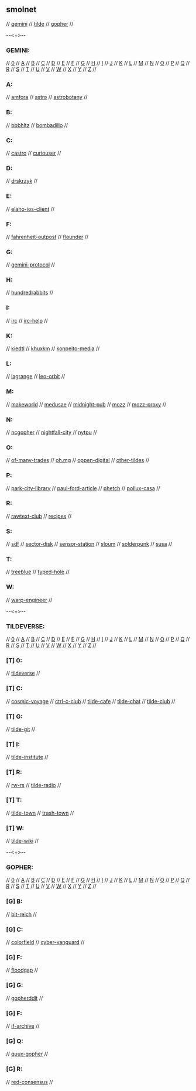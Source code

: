 ## smolnet

// [gemini](#gemini) // [tilde](#tildeverse) // [gopher](#gopher) //

--<+>--

### GEMINI:

// [0](#0) // [A](#a) // [B](#b) // [C](#c) // [D](#d) // [E](#e) // [F](#f) // [G](#g)
// [H](#h) // [I](#i) // [J](#j) // [K](#k) // [L](#l) // [M](#m) // [N](#n) // [O](#o)
// [P](#p) // [Q](#q) // [R](#r) // [S](#s) // [T](#t) // [U](#u) // [V](#v) // [W](#w)
// [X](#x) // [Y](#y) // [Z](#z) //

### A:
// [amfora](https://github.com/makeworld-the-better-one/amfora)
// [astro](https://github.com/blmayer/astro)
// [astrobotany](gemini://astrobotany.mozz.us/)
//

### B:
// [bbbhltz](gemini://gemini.bbbhltz.space/)
// [bombadillo](https://bombadillo.colorfield.space/)
//

### C:
// [castro](https://sr.ht/~julienxx/Castor/)
// [curiouser](http://tilde.town/~curiouser/)
//

### D:
// [drskrzyk](gemini://drskrzyk.com/)
//

### E:
// [elaho-ios-client](https://github.com/pitr/gemini-ios)
//

### F:
// [fahrenheit-outpost](gemini://warmedal.se/~bjorn/fahrenheit-outpost/)
// [flounder](gemini://flounder.online)
//

### G:
// [gemini-protocol](https://gemini.circumlunar.space/)
//

### H:
// [hundredrabbits](gemini://gemini.circumlunar.space/users/hundredrabbits/)
//

### I:
// [irc](https://irc.com/)
// [irc-help](https://www.irchelp.org/)
//

### K:
// [kiedtl](gemini://tilde.team/~kiedtl/)
// [khuxkm](gemini://tilde.team/~khuxkm/)
// [konpeito-media](gemini://konpeito.media/)
//

### L:
// [lagrange](gemini://skyjake.fi/lagrange/)
// [leo-orbit](gemini://tilde.team/~khuxkm/leo/)
//

### M:
// [makeworld](gemini://makeworld.space/)
// [medusae](gemini://medusae.space/)
// [midnight-pub](http://gemini//midnight.pub/)
// [mozz](gemini://mozz.us)
// [mozz-proxy](https://portal.mozz.us/gemini/gemini.circumlunar.space/)
//

### N:
// [ncgopher](https://github.com/jansc/ncgopher)
// [nightfall-city](gemini://main-street.nightfall.city/)
// [nytpu](gemini://nytpu.com/)
//

### O:
// [of-many-trades](gemini://ofmanytrades.com/)
// [oh.mg](gemini://om.gay/)
// [oppen-digital](gemini://oppen.digital/)
// [other-tildes](http://tilde.club/~pfhawkins/othertildes.html)
//

### P:
// [park-city-library](gemini://park-city.club/library/)
// [paul-ford-article](https://medium.com/message/tilde-club-i-had-a-couple-drinks-and-woke-up-with-1-000-nerds-a8904f0a2ebf)
// [phetch](https://github.com/xvxx/phetch)
// [pollux-casa](gemini://pollux.casa/)
//

### R:
// [rawtext-club](https://rawtext.club/)
// [recipes](gemini://rawtext.club/~sloum/cgi/recipes/)
//

### S:
// [sdf](https://sdf.org/)
// [sector-disk](https://sectordisk.pw/)
// [sensor-station](gemini://gemini.sensorstation.co/)
// [sloum](gemini://rawtext.club/~sloum/)
// [solderpunk](http://gemini//zaibatsu.circumlunar.space/~solderpunk/)
// [susa](gemini://gemini.susa.net/)
//

### T:
// [treeblue](gemini://review.treeblue.space/)
// [typed-hole](gemini://typed-hole.org/)
//

### W:
// [warp-engineer](gemini://warpengineer.space/index.gemini)
//

--<+>--

### TILDEVERSE:

// [0](#t-0) // [A](#t-a) // [B](#t-b) // [C](#t-c) // [D](#t-d) // [E](#t-e) // [F](#t-f) // [G](#t-g)
// [H](#t-h) // [I](#t-i) // [J](#t-j) // [K](#t-k) // [L](#t-l) // [M](#t-m) // [N](#t-n) // [O](#t-o)
// [P](#t-p) // [Q](#t-q) // [R](#t-r) // [S](#t-s) // [T](#t-t) // [U](#t-u) // [V](#t-v) // [W](#t-w)
// [X](#t-x) // [Y](#t-y) // [Z](#t-z) //

### [T] 0:
// [tildeverse](https://tildeverse.org/)
//

### [T] C:
// [cosmic-voyage](https://cosmic.voyage/)
// [ctrl-c-club](https://ctrl-c.club/)
// [tilde-cafe](https://tilde.cafe/)
// [tilde-chat](https://tilde.chat/)
// [tilde-club](http://tilde.club/)
//

### [T] G:
// [tilde-git](https://tildegit.org/)
//

### [T] I:
// [tilde-institute](https://tilde.institute/)
//

### [T] R:
// [rw-rs](http://rw.rs/)
// [tilde-radio](https://tilderadio.org/)
//

### [T] T:
// [tilde-town](https://tilde.town/)
// [trash-town](https://trash.town/)
//

### [T] W:
// [tilde-wiki](https://tilde.wiki/wiki/Main_Page)
//

--<+>--

### GOPHER:

// [0](#g-0) // [A](#g-a) // [B](#g-b) // [C](#g-c) // [D](#g-d) // [E](#g-e) // [F](#g-f) // [G](#g-g)
// [H](#g-h) // [I](#g-i) // [J](#g-j) // [K](#g-k) // [L](#g-l) // [M](#g-m) // [N](#g-n) // [O](#g-o)
// [P](#g-p) // [Q](#g-q) // [R](#g-r) // [S](#g-s) // [T](#g-t) // [U](#g-u) // [V](#g-v) // [W](#g-w)
// [X](#g-x) // [Y](#g-y) // [Z](#g-z) //

### [G] B:
// [bit-reich](gopher://bitreich.org/)
//

### [G] C:
// [colorfield](gopher://Colorfield.space)
// [cyber-vanguard](gopher://cyber.dabamos.de)
//

### [G] F:
// [floodgap](gopher://gopher.floodgap.com)
//

### [G] G:
// [gopherddit](gopher://gopherddit.com)
//

### [G] F:
// [if-archive](gopher://gopher.661.org/1/if-archive)
//

### [G] Q:
// [quux-gopher](gopher://gopher.quux.org:70/1/)
//

### [G] R:
// [red-consensus](gopher://consensus.circumlunar.space)
//
